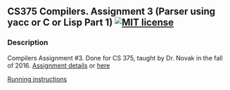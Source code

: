 ## CS375 Compilers. Assignment 3 (Parser using yacc or C or Lisp Part 1) [![MIT license](https://img.shields.io/badge/license-MIT-lightgrey.svg)](https://https://raw.githubusercontent.com/qirh/CS375-assignment3/master/LICENSE)

### Description
Compilers Assignment #3. Done for CS 375, taught by Dr. Novak in the fall of 2016. [Assignment details](https://rawgit.com/qirh/CS375-assignment3/master/assignment3.html) or [here](https://www.cs.utexas.edu/users/novak/asg-parse.html)


[Running instructions](https://raw.githubusercontent.com/qirh/CS375-assignment3/master/assignment/README.nl?token=ABRSCfQRlc4djBNveUtdK_ZBoGM1G4v9ks5akjerwA%3D%3D)
